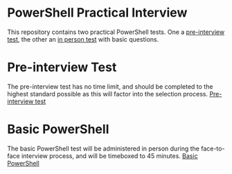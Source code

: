 # PowerShell Practical Interview
This repository contains two practical PowerShell tests. One a [pre-interview test](PreInterviewQuestions.md), the other an [in person test](BasicQuestions.md) with basic questions. 

# Pre-interview Test
The pre-interview test has no time limit, and should be completed to the highest standard possible as this will factor into the selection process.
[Pre-interview test](PreInterviewQuestions.md)

# Basic PowerShell 
The basic PowerShell test will be administered in person during the face-to-face interview process, and will be timeboxed to 45 minutes.
[Basic PowerShell ](BasicQuestions.md)
